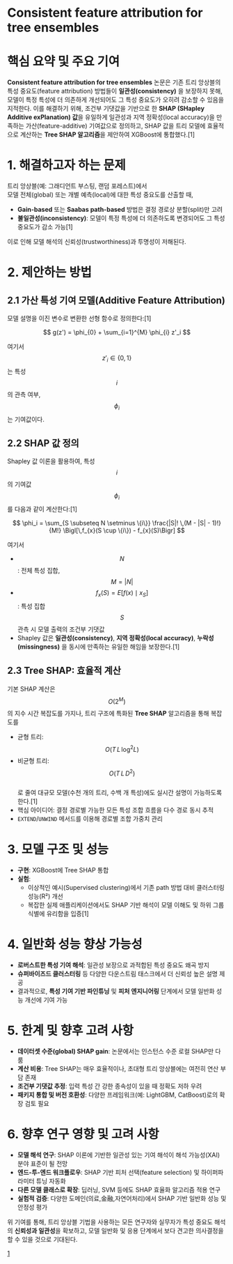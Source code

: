 # Consistent feature attribution for tree ensembles

# 핵심 요약 및 주요 기여  
**Consistent feature attribution for tree ensembles** 논문은 기존 트리 앙상블의 특성 중요도(feature attribution) 방법들이 **일관성(consistency)** 을 보장하지 못해, 모델이 특정 특성에 더 의존하게 개선되어도 그 특성 중요도가 오히려 감소할 수 있음을 지적한다. 이를 해결하기 위해, 조건부 기댓값을 기반으로 한 **SHAP (SHapley Additive exPlanation) 값**을 유일하게 일관성과 지역 정확성(local accuracy)을 만족하는 가산(feature-additive) 기여값으로 정의하고, SHAP 값을 트리 모델에 효율적으로 계산하는 **Tree SHAP 알고리즘**을 제안하여 XGBoost에 통합했다.[1]

# 1. 해결하고자 하는 문제  
트리 앙상블(예: 그래디언트 부스팅, 랜덤 포레스트)에서  
모델 전체(global) 또는 개별 예측(local)에 대한 특성 중요도를 산출할 때,  
- **Gain-based** 또는 **Saabas path-based** 방법은 결정 경로상 분할(split)만 고려  
- **불일관성(inconsistency)**: 모델이 특정 특성에 더 의존하도록 변경되어도 그 특성 중요도가 감소 가능[1]

이로 인해 모델 해석의 신뢰성(trustworthiness)과 투명성이 저해된다.  

# 2. 제안하는 방법  
## 2.1 가산 특성 기여 모델(Additive Feature Attribution)  
모델 설명을 이진 변수로 변환한 선형 함수로 정의한다:[1]

$$
g(z') = \phi_{0} + \sum_{i=1}^{M} \phi_{i} z'_i
$$  

여기서 $$z'_i \in \{0,1\}$$는 특성 $$i$$의 관측 여부, $$\phi_i$$는 기여값이다.  

## 2.2 SHAP 값 정의  
Shapley 값 이론을 활용하여, 특성 $$i$$의 기여값 $$\phi_i$$를 다음과 같이 계산한다:[1]

$$
\phi_i = \sum_{S \subseteq N \setminus \{i\}} \frac{|S|! \,(M - |S| - 1)!}{M!} \Bigl[\,f_{x}(S \cup \{i\}) - f_{x}(S)\Bigr]
$$  

여기서  
- $$N$$: 전체 특성 집합, $$M = |N|$$  
- $$f_x(S) = E\bigl[f(x)\mid x_S\bigr]$$: 특성 집합 $$S$$ 관측 시 모델 출력의 조건부 기댓값  
- Shapley 값은 **일관성(consistency)**, **지역 정확성(local accuracy)**, **누락성(missingness)** 을 동시에 만족하는 유일한 해임을 보장한다.[1]

## 2.3 Tree SHAP: 효율적 계산  
기본 SHAP 계산은 $$O(2^M)$$의 지수 시간 복잡도를 가지나, 트리 구조에 특화된 **Tree SHAP** 알고리즘을 통해 복잡도를  
- 균형 트리: $$O(T\,L\,\log^2 L)$$  
- 비균형 트리: $$O(T\,L\,D^2)$$  
로 줄여 대규모 모델(수천 개의 트리, 수백 개 특성)에도 실시간 설명이 가능하도록 한다.[1]
- 핵심 아이디어: 결정 경로별 가능한 모든 특성 조합 흐름을 다수 경로 동시 추적  
- `EXTEND`/`UNWIND` 메서드를 이용해 경로별 조합 가중치 관리  

# 3. 모델 구조 및 성능  
- **구현**: XGBoost에 Tree SHAP 통합  
- **실험**:  
  - 이상적인 예시(Supervised clustering)에서 기존 path 방법 대비 클러스터링 성능(R²) 개선  
  - 복잡한 실제 애플리케이션에서도 SHAP 기반 해석이 모델 이해도 및 하위 그룹 식별에 유리함을 입증[1]

# 4. 일반화 성능 향상 가능성  
- **로버스트한 특성 기여 해석**: 일관성 보장으로 과적합된 특성 중요도 왜곡 방지  
- **슈퍼바이즈드 클러스터링** 등 다양한 다운스트림 태스크에서 더 신뢰성 높은 설명 제공  
- 결과적으로, **특성 기여 기반 파인튜닝** 및 **피처 엔지니어링** 단계에서 모델 일반화 성능 개선에 기여 가능  

# 5. 한계 및 향후 고려 사항  
- **데이터셋 수준(global) SHAP gain**: 논문에서는 인스턴스 수준 로컬 SHAP만 다룸  
- **계산 비용**: Tree SHAP는 매우 효율적이나, 초대형 트리 앙상블에는 여전히 연산 부담 존재  
- **조건부 기댓값 추정**: 입력 특성 간 강한 종속성이 있을 때 정확도 저하 우려  
- **패키지 통합 및 버전 호환성**: 다양한 프레임워크(예: LightGBM, CatBoost)로의 확장 검토 필요  

# 6. 향후 연구 영향 및 고려 사항  
- **모델 해석 연구**: SHAP 이론에 기반한 일관성 있는 기여 해석이 해석 가능성(XAI) 분야 표준이 될 전망  
- **엔드-투-엔드 워크플로우**: SHAP 기반 피처 선택(feature selection) 및 하이퍼파라미터 튜닝 자동화  
- **다른 모델 클래스로 확장**: 딥러닝, SVM 등에도 SHAP 효율화 알고리즘 적용 연구  
- **실험적 검증**: 다양한 도메인(의료,金融,자연어처리)에서 SHAP 기반 일반화 성능 및 안정성 평가  

위 기여를 통해, 트리 앙상블 기법을 사용하는 모든 연구자와 실무자가 특성 중요도 해석의 **신뢰성과 일관성**을 확보하고, 모델 일반화 및 응용 단계에서 보다 견고한 의사결정을 할 수 있을 것으로 기대된다.

[1](https://ppl-ai-file-upload.s3.amazonaws.com/web/direct-files/attachments/65988149/ca477619-29a1-40b5-8a1b-df1ecf9358d2/1706.06060v6.pdf)
